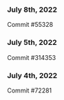 ### July 8th, 2022

Commit #55328

### July 5th, 2022

Commit #314353


### July 4th, 2022

Commit #72281
